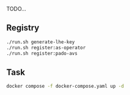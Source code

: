
TODO...

## Registry

```sh
./run.sh generate-lhe-key
./run.sh register:as-operator
./run.sh register:pado-avs
```

## Task

```sh
docker compose -f docker-compose.yaml up -d
```

